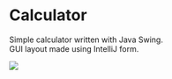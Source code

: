 # Calculator
Simple calculator written with Java Swing. <br/>
GUI layout made using IntelliJ form.

<img src="https://drive.google.com/uc?id=14Vj17cWlvTIZtbvOflphlS0JM8F0yawK"/>
